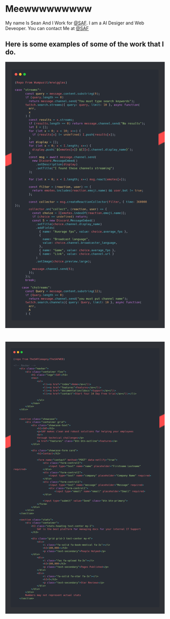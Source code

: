 # Meewwwwwwwww
My name Is Sean And I Work for [@SAF](https://github.com/TheSAFComapny). I am a AI Desiger and Web Deveoper. You can contact Me at [@SAF](mailto:sean@safvideo.com)
## Here is some examples of some of the work that I do.
![alt text](carbon1.png)
#
![alt text](carbon.png)

